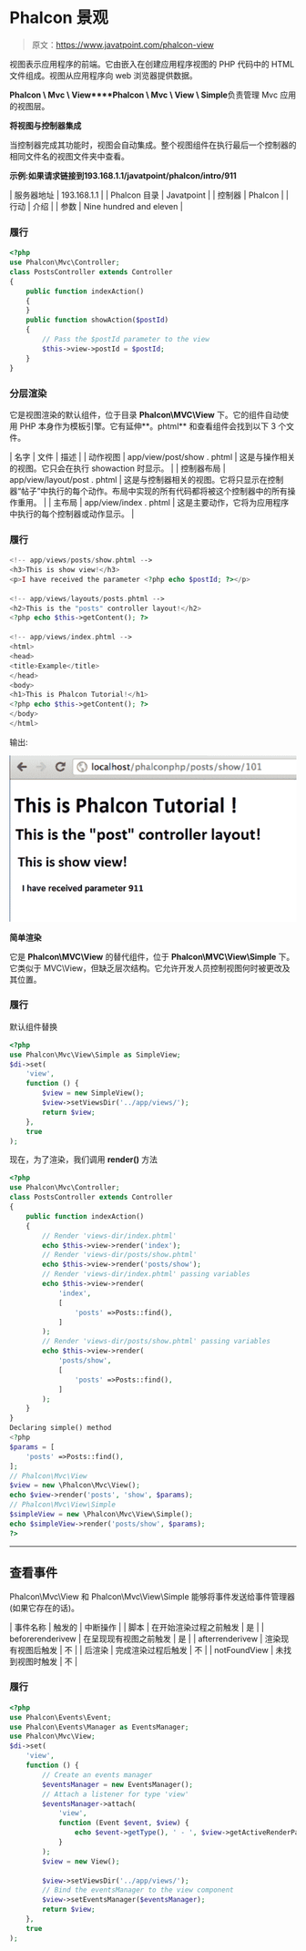 # Phalcon 景观

> 原文：<https://www.javatpoint.com/phalcon-view>

视图表示应用程序的前端。它由嵌入在创建应用程序视图的 PHP 代码中的 HTML 文件组成。视图从应用程序向 web 浏览器提供数据。

**Phalcon \ Mvc \ View****Phalcon \ Mvc \ View \ Simple**负责管理 Mvc 应用的视图层。

**将视图与控制器集成**

当控制器完成其功能时，视图会自动集成。整个视图组件在执行最后一个控制器的相同文件名的视图文件夹中查看。

**示例:**如果请求链接到**193.168.1.1/javatpoint/phalcon/intro/911**

| 服务器地址 | 193.168.1.1 |
| Phalcon 目录 | Javatpoint |
| 控制器 | Phalcon |
| 行动 | 介绍 |
| 参数 | Nine hundred and eleven |

### 履行

```php
<?php
use Phalcon\Mvc\Controller;
class PostsController extends Controller
{
    public function indexAction()
    {
    }
    public function showAction($postId)
    {
        // Pass the $postId parameter to the view
        $this->view->postId = $postId;
    }
}

```

### 分层渲染

它是视图渲染的默认组件，位于目录 **Phalcon\MVC\View** 下。它的组件自动使用 PHP 本身作为模板引擎。它有延伸**。phtml** 和查看组件会找到以下 3 个文件。

| 名字 | 文件 | 描述 |
| 动作视图 | app/view/post/show . phtml | 这是与操作相关的视图。它只会在执行 showaction 时显示。 |
| 控制器布局 | app/view/layout/post . phtml | 这是与控制器相关的视图。它将只显示在控制器“帖子”中执行的每个动作。布局中实现的所有代码都将被这个控制器中的所有操作重用。 |
| 主布局 | app/view/index . phtml | 这是主要动作，它将为应用程序中执行的每个控制器或动作显示。 |

### 履行

```php
<!-- app/views/posts/show.phtml -->
<h3>This is show view!</h3>
<p>I have received the parameter <?php echo $postId; ?></p>

<!-- app/views/layouts/posts.phtml -->
<h2>This is the "posts" controller layout!</h2>
<?php echo $this->getContent(); ?>

<!-- app/views/index.phtml -->
<html>
<head>
<title>Example</title>
</head>
<body>
<h1>This is Phalcon Tutorial!</h1>
<?php echo $this->getContent(); ?>
</body>
</html>

```

输出:

![Phalcon Views 1](img/1c6e16f5a736605262ba0e5f2e30b791.png)

**简单渲染**

它是 **Phalcon\MVC\View** 的替代组件，位于 **Phalcon\MVC\View\Simple** 下。它类似于 MVC\View，但缺乏层次结构。它允许开发人员控制视图何时被更改及其位置。

### 履行

默认组件替换

```php
<?php
use Phalcon\Mvc\View\Simple as SimpleView;
$di->set(
    'view',
    function () {
        $view = new SimpleView();
        $view->setViewsDir('../app/views/');
        return $view;
    },
    true
);

```

现在，为了渲染，我们调用 **render()** 方法

```php
<?php
use Phalcon\Mvc\Controller;
class PostsController extends Controller
{
    public function indexAction()
    {
        // Render 'views-dir/index.phtml'
        echo $this->view->render('index');
        // Render 'views-dir/posts/show.phtml'
        echo $this->view->render('posts/show');
        // Render 'views-dir/index.phtml' passing variables
        echo $this->view->render(
            'index',
            [
                'posts' =>Posts::find(),
            ]
        );
        // Render 'views-dir/posts/show.phtml' passing variables
        echo $this->view->render(
            'posts/show',
            [
                'posts' =>Posts::find(),
            ]
        );
    }
}
Declaring simple() method
<?php
$params = [
    'posts' =>Posts::find(),
];
// Phalcon\Mvc\View
$view = new \Phalcon\Mvc\View();
echo $view->render('posts', 'show', $params);
// Phalcon\Mvc\View\Simple
$simpleView = new \Phalcon\Mvc\View\Simple();
echo $simpleView->render('posts/show', $params);
?>

```

* * *

## 查看事件

Phalcon\Mvc\View 和 Phalcon\Mvc\View\Simple 能够将事件发送给事件管理器(如果它存在的话)。

| 事件名称 | 触发的 | 中断操作 |
| 脚本 | 在开始渲染过程之前触发 | 是 |
| beforerenderivew | 在呈现现有视图之前触发 | 是 |
| afterrenderivew | 渲染现有视图后触发 | 不 |
| 后渲染 | 完成渲染过程后触发 | 不 |
| notFoundView | 未找到视图时触发 | 不 |

### 履行

```php
<?php
use Phalcon\Events\Event;
use Phalcon\Events\Manager as EventsManager;
use Phalcon\Mvc\View;
$di->set(
    'view',
    function () {
        // Create an events manager
        $eventsManager = new EventsManager();
        // Attach a listener for type 'view'
        $eventsManager->attach(
            'view',
            function (Event $event, $view) {
                echo $event->getType(), ' - ', $view->getActiveRenderPath(), PHP_EOL;
            }
        );
        $view = new View();

        $view->setViewsDir('../app/views/');
        // Bind the eventsManager to the view component
        $view->setEventsManager($eventsManager);
        return $view;
    },
    true
);

```